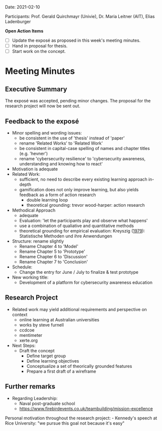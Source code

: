 Date: 2021-02-10

Participants: Prof. Gerald Quirchmayr (Univie), Dr. Maria Leitner (AIT), Elias Ladenburger

**Open Action Items**

- [ ] Update the exposé as proposed in this week's meeting minutes.
- [ ] Hand in proposal for thesis.
- [ ] Start work on the concept.

# Meeting Minutes
## Executive Summary
The exposé was accepted, pending minor changes. The proposal for the research project will now be sent out.

## Feedback to the exposé
- Minor spelling and wording issues:
    - be consistent in the use of 'thesis' instead of 'paper'
    - rename 'Related Works' to 'Related Work'
    - be consistent in capital-case spelling of names and chapter titles (e.g. 'hevner')
    - rename 'cybersecurity resilience' to 'cybersecurity awareness, understanding and knowing how to react'
- Motivation is adequate
- Related Work:
    - sufficient, no need to describe every existing learning approach in-depth
    - gamification does not only improve learning, but also yields feedback as a form of action research
        - double learning loop
        - theoretical grounding: trevor wood-harper: action research
- Methodical Approach
    - adequate
    - Evaluation: 'let the participants play and observe what happens'
    - use a combination of qualiative and quantitative methods
    - theoretical grounding for empirical evaluation: Kreyszig ([1979](https://www.amazon.de/Statistische-Methoden-Anwendungen-Erwin-Kreyszig/dp/3525407173)): Statistische Methoden und ihre Anwendungen
- Structure: rename slightly
    - Rename Chapter 4 to 'Model'
    - Rename Chapter 5 to 'Prototype'
    - Rename Chapter 6 to 'Discussion'
    - Rename Chapter 7 to 'Conclusion'
- Schedule:
    - Change the entry for June / July to finalize & test prototype
- New working title:
    - Development of a platform for cybersecurity awareness education   

## Research Project
- Related work may yield additional requirements and perspective on context
    - online learning at Australian universities
    - works by steve furnell
    - ccdcoe
    - mentimeter
    - xerte.org
- Next Steps:
    - Draft the concept
        - Define target group
        - Define learning objectives
        - Conceptualize a set of theorically grounded features
        - Prepare a first draft of a wireframe
    
## Further remarks
- Regarding Leadership:
    - Naval post-graduate school
    - https://www.firebirdevents.co.uk/teambuilding/mission-excellence
    
Personal motivation throughout the research project:
    - Kennedy's speech at Rice University: "we pursue this goal not because it's easy"